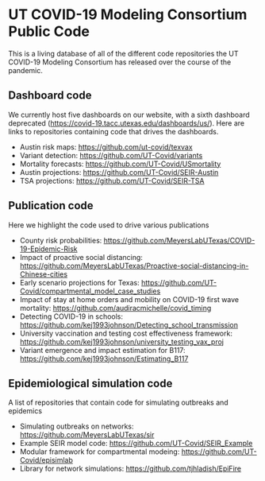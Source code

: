 # UT COVID-19 Modeling Consortium Public Code
This is a living database of all of the different code repositories the UT COVID-19 Modeling Consortium has released over the course of the pandemic.


## Dashboard code
We currently host five dashboards on our website, with a sixth dashboard deprecated (https://covid-19.tacc.utexas.edu/dashboards/us/). Here are links to repositories containing code that drives the dashboards.

- Austin risk maps: https://github.com/ut-covid/texvax
- Variant detection: https://github.com/UT-Covid/variants
- Mortality forecasts: https://github.com/UT-Covid/USmortality
- Austin projections: https://github.com/UT-Covid/SEIR-Austin
- TSA projections: https://github.com/UT-Covid/SEIR-TSA

## Publication code
Here we highlight the code used to drive various publications
- County risk probabilities: https://github.com/MeyersLabUTexas/COVID-19-Epidemic-Risk
- Impact of proactive social distancing: https://github.com/MeyersLabUTexas/Proactive-social-distancing-in-Chinese-cities
- Early scenario projections for Texas: https://github.com/UT-Covid/compartmental_model_case_studies
- Impact of stay at home orders and mobility on COVID-19 first wave mortality: https://github.com/audiracmichelle/covid_timing
- Detecting COVID-19 in schools: https://github.com/kej1993johnson/Detecting_school_transmission
- University vaccination and testing cost effectiveness framework: https://github.com/kej1993johnson/university_testing_vax_proj
- Variant emergence and impact estimation for B117: https://github.com/kej1993johnson/Estimating_B117

## Epidemiological simulation code
A list of repositories that contain code for simulating outbreaks and epidemics

- Simulating outbreaks on networks: https://github.com/MeyersLabUTexas/sir
- Example SEIR model code: https://github.com/UT-Covid/SEIR_Example
- Modular framework for compartmental modeing: https://github.com/UT-Covid/episimlab
- Library for network simulations: https://github.com/tjhladish/EpiFire







